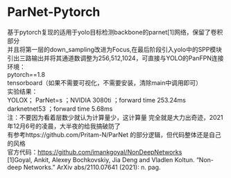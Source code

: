 # ParNet-Pytorch
基于pytorch复现的适用于yolo目标检测backbone的parnet[1]网络，保留了卷积部分\
并且将第一层的down_sampling改进为Focus,在最后阶段引入yolo中的SPP模块\
引出三路输出并将其通道数调整为256,512,1024，可直接与YOLO的PanFPN连接\
环境：\
pytorch==1.8\
tensorboard（如果不需要可视化，不需要安装，清除main中调用即可）\
实验结果：\
YOLOX； ParNet=s ；NVIDIA 3080ti ；forward time 253.24ms\
                    darknetnet53 ；forward time 5.68ms\
注：不要因为看着层数少就认为计算量少，这计算量 完全就是大力出奇迹，2021年12月6号的凌晨，大半夜的给我搞破防了\
有参考https://github.com/Pritam-N/ParNet 的部分逻辑，但代码整体还是自己的风格\
官方代码：https://github.com/imankgoyal/NonDeepNetworks \
[1]Goyal, Ankit, Alexey Bochkovskiy, Jia Deng and Vladlen Koltun. “Non-deep Networks.” ArXiv abs/2110.07641 (2021): n. pag.
